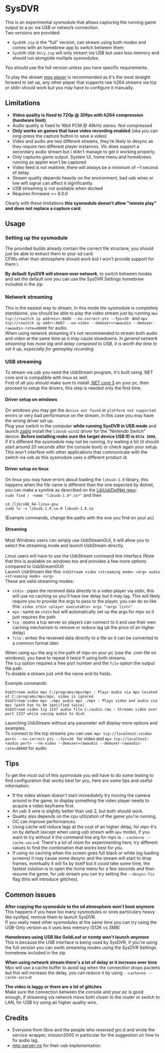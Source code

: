 # SysDVR
This is an experimental sysmodule that allows capturing the running game output to a pc via USB or network connection.\
Two versions are provided:
- `SysDVR.zip` is the "full" version, can stream using both modes and comes with an homebrew app to switch between them
- `SysDVR-USB-Only.zip` will only stream via USB but uses less memory and should run alongside multiple sysmodules.

You should use the full version unless you have specific requirements.

To play the stream [mpv player](https://mpv.io/) is recommended as it's the most straight forward to set up, any other player that supports raw h264 streams via tcp or stdin should work but you may have to configure it manually.
## Limitations
- **Video quality is fixed to 720p @ 30fps with h264 compression (hardware limit)**
- Audio quality is fixed to 16bit PCM @ 48kHz stereo. Not compressed
- **Only works on games that have video recording enabled** (aka you can long-press the capture button to save a video)
- Video and audio are two different streams, they're likely to desync as they require two different player instances. Vlc does support a secondary audio stream but i didn't manage to get it working properly.
- Only captures game output. System UI, home menu and homebrews running as applet won't be captured
- Video feed is not realtime, there will always be a minimum of ~1 second of delay.
- Stream quality depends heavily on the environment, bad usb wires or low wifi signal can affect it significantly.
- USB streaming is not available when docked
- Requires firmware >= 6.0.0

Clearly with these limitations **this sysmodule doesn't allow "remote play" and does not replace a capture card**.
## Usage
### Setting up the sysmodule
The provided builds already contain the correct file structure, you should just be able to extract them to your sd card.\
CFWs other than atmosphere should work but I won't provide support for them.\

**By default SysDVR will stream over network**, to switch between modes and set the default one you can use the SysDVR Settings homebrew included in the zip.
### Network streaming
This is the easiest way to stream, In this mode the sysmodule is completely standalone, you should be able to play the video stream just by running `mpv tcp://<switch ip address>:6666 --no-correct-pts --fps=30 ` and `mpv tcp://<switch ip addr>:6667 --no-video --demuxer=rawaudio --demuxer-rawaudio-rate=48000` for audio.\
When using network streaming it's not recommended to stream both audio and video at the same time as it may cause slowdowns.
*In general network streaming has more lag and delay compared to USB, it is worth the time to set it up, especially for gameplay recording.*
### USB streaming
To stream via usb you need the UsbStream program, it's built using .NET core and is compatible with linux as well.\
First of all you should make sure to install [.NET core 3](https://dotnet.microsoft.com/download) on your pc, then proceed to setup the drivers, this step is needed only the first time:
#### Driver setup on windows
On windows you may get the `device not found` or `platform not supported` errors or very bad performance on the stream, in this case you may have the wrong driver set up.\
Plug your switch in the computer **while running SysDVR in USB mode** and launch [zadig](https://zadig.akeo.ie/) install the `libusb-win32` driver for the "Nintendo Switch" device. **Before installing make sure the target device USB ID is `057e 3006`**, if it's different the sysmodule may not be running, try waiting a bit (it should start around 20 seconds after the console boot) or check again your setup.\
This won't interfere with other applications that communicate with the switch via usb as this sysmodule uses a different product id.
#### Driver setup on linux 
On linux you may have errors about loading the `libusb-1.0` library, this happens when the file name is different than the one expected by dotnet, you can make a symlink as described on the [LibUsbDotNet repo](https://github.com/LibUsbDotNet/LibUsbDotNet#linux-users):\
`sudo find / -name "libusb-1.0*.so*"` and then
```
cd /lib/x86_64-linux-gnu
sudo ln -s libusb-1.0.so.0 libusb-1.0.so
```
(Example commands, change the paths with the one you find on your pc)
#### Streaming
Most Windows users can simply use UsbStreamGUI, it will allow you to select the streaming mode and launch UsbStream directly.\
\
Linux users will have to use the UsbStream command line interface (Note that this is available on windows too and provides a few more options compared to UsbStreamGUI)\
Launch UsbStream like this:
`UsbStream video <streaming mode> <arg> audio <streaming mode> <arg>` \
These are valid streaming modes: 
- `stdin` : pipes the received data directly to a video player via stdin, this will use no caching so you'll have low delay but it may lag. This will likely require you to provide the args to pass to the player, you can do so like this: `video stdin <player executable> args "<args list>"`
- `mpv` : same as `stdin` but will automatically set up the args for mpv so it just requires the path
- `tcp` : opens a tcp server so players can connect to it and use their own caching mechanism to remove or reduce lag (at the price of an higher delay)
- `file` : writes the received data directly to a file so it can be converted to a common format later.

When using `mpv` the arg is the path of mpv on your pc (use the .com file on windows), you have to repeat it twice if using both streams. \
The `tcp` option requires a free port number and the `file` option the output file path. \
To disable a stream just omit the name and its fields.

Example commands:
```
UsbStream audio mpv C:/programs/mpv/mpv : Plays audio via mpv located at C:/programs/mpv/mpv, video is ignored
UsbStream video mpv ./mpv audio mpv ./mpv : Plays video and audio via mpv (path has to be specified twice)
UsbStream video tcp 1337 audio file C:/audio.raw : Streams video over port 1337 while saving audio to disk
```
Launching UsbStream without any parameter will display more options and examples.\
To connect to the tcp streams you can use: `mpv tcp://localhost:<video port> --no-correct-pts --fps=30 ` for video and `mpv tcp://localhost:<audio port> --no-video --demuxer=rawaudio --demuxer-rawaudio-rate=48000` for audio
## Tips
To get the most out of this sysmodule you will have to do some testing to find configuration that works best for you, here are some tips and useful information:
- If the video stream doesn't start immediately try moving the camera around in the game, to display something the video player needs to acquire a video keyframe first.
- An usb 3 wire is slightly better than usb 2, but both should work.
- Quality also depends on the cpu utilization of the game you're running, OC can improve performances.
- Using cache *will* reduce lags at the cost of an higher delay, for mpv it's on by default (except when using usb stream with `mpv` mode), if you want to try without it the command line arg for mpv is `--cache=no --cache-secs=0`. There's a lot of room for experimenting here, try different values to find the combination that works best for you.
- If using no caching when the screen goes full black or white (eg loading screens) it may cause some desync and the stream will start to drop frames, eventually it will fix by itself but it could take some time, the fastest solution is to open the home menu for a few seconds and then resume the game, for usb stream you can try setting the `--desync-fix` flag (this will introduce glitches).
## Common issues
**After copying the sysmodule to the sd atmosphere won't boot anymore** \
This happens if you have too many sysmodules or ones particulary heavy like sysftpd, remove them to launch SysDVR.\
If you really need other sysmodules at the same time you can try using the USB-Only version as it uses less memory (512K vs 3MB) 

**Homebrews using USB like GoldLeaf or nxmtp won't launch anymore**\
This is because the USB interface is being used by SysDVR, if you're using the full version you can swith streaming modes using the SysDVR Settings homebrew included in the zip.

**When using network stream there's a lot of delay or it increses over time**\
Mpv will use a cache buffer to avoid lag when the connection drops packets but this will increase the delay, you can reduce it by using `--cache=no --cache-secs=0`

**The video is laggy or there are a lot of glitches** \
Make sure the connection between the console and your pc is good enough, if streaming via network move both closer to the router or switch to LAN, for USB try using an higher quality wire.

## Credits
- Everyone from libnx and the people who reversed grc:d and wrote the service wrapper, mission2000 in particular for the suggestion on how to fix audio lag.
- [mtp-server-nx](https://github.com/retronx-team/mtp-server-nx) for their usb implementation
